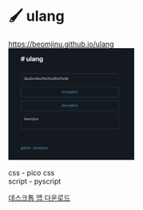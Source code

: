 # 🖌 ulang
https://beomjinu.github.io/ulang<br>
<img src="https://github.com/beomjinu/ulang/blob/master/img/ulang.png?raw=true" width="50%">

css - pico css<br>
script - pyscript

<a href="https://github.com/beomjinu/ulang/raw/master/app/ulang.dmg" download>데스크톱 앱 다운로드</a>
